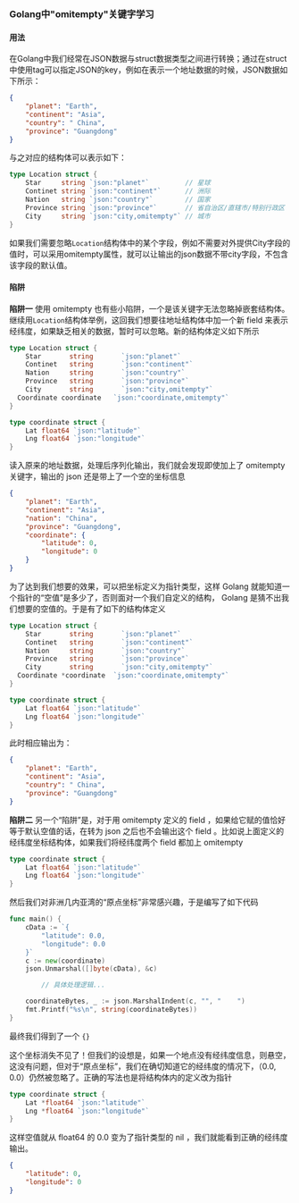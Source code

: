 ### Golang中"omitempty"关键字学习

#### 用法
在Golang中我们经常在JSON数据与struct数据类型之间进行转换；通过在struct中使用tag可以指定JSON的key，例如在表示一个地址数据的时候，JSON数据如下所示：
```json
{
    "planet": "Earth",
    "continent": "Asia",
    "country": " China",
    "province": "Guangdong"
}
```
与之对应的结构体可以表示如下：
```go
type Location struct {
	Star     string `json:"planet"`         // 星球
	Continet string `json:"continent"`      // 洲际
	Nation   string `json:"country"`        // 国家
	Province string `json:"province"`       // 省自治区/直辖市/特别行政区
	City     string `json:"city,omitempty"` // 城市
}
```

如果我们需要忽略`Location`结构体中的某个字段，例如不需要对外提供City字段的值时，可以采用omitempty属性，就可以让输出的json数据不带city字段，不包含该字段的默认值。

#### 陷阱
**陷阱一**
使用 omitempty 也有些小陷阱，一个是该关键字无法忽略掉嵌套结构体。继续用`Location`结构体举例，这回我们想要往地址结构体中加一个新 field 来表示经纬度，如果缺乏相关的数据，暂时可以忽略。新的结构体定义如下所示

```go
type Location struct {
	Star       string       `json:"planet"`
	Continet   string       `json:"continent"`
	Nation     string       `json:"country"`
	Province   string       `json:"province"`
	City       string       `json:"city,omitempty"`
  Coordinate coordinate   `json:"coordinate,omitempty"` 
}

type coordinate struct {
	Lat float64 `json:"latitude"`
	Lng float64 `json:"longitude"`
}
```

读入原来的地址数据，处理后序列化输出，我们就会发现即使加上了 omitempty 关键字，输出的 json 还是带上了一个空的坐标信息

```json
{
    "planet": "Earth",
    "continent": "Asia",
    "nation": "China",
    "province": "Guangdong",
    "coordinate": {
        "latitude": 0,
        "longitude": 0
    }
}
```
为了达到我们想要的效果，可以把坐标定义为指针类型，这样 Golang 就能知道一个指针的“空值”是多少了，否则面对一个我们自定义的结构， Golang 是猜不出我们想要的空值的。于是有了如下的结构体定义

```go
type Location struct {
	Star       string       `json:"planet"`
	Continet   string       `json:"continent"`
	Nation     string       `json:"country"`
	Province   string       `json:"province"`
	City       string       `json:"city,omitempty"`
  Coordinate *coordinate  `json:"coordinate,omitempty"` 
}

type coordinate struct {
	Lat float64 `json:"latitude"`
	Lng float64 `json:"longitude"`
}
```
此时相应输出为：
```json
{
    "planet": "Earth",
    "continent": "Asia",
    "country": " China",
    "province": "Guangdong"
}
```
**陷阱二**
另一个“陷阱”是，对于用 omitempty 定义的 field ，如果给它赋的值恰好等于默认空值的话，在转为 json 之后也不会输出这个 field 。比如说上面定义的经纬度坐标结构体，如果我们将经纬度两个 field 都加上 omitempty

```go
type coordinate struct {
	Lat float64 `json:"latitude"`
	Lng float64 `json:"longitude"`
}
```

然后我们对非洲几内亚湾的“原点坐标”非常感兴趣，于是编写了如下代码

```go
func main() {
	cData := `{
		"latitude": 0.0,
		"longitude": 0.0
	}`
	c := new(coordinate)
	json.Unmarshal([]byte(cData), &c)

        // 具体处理逻辑...

	coordinateBytes, _ := json.MarshalIndent(c, "", "    ")
	fmt.Printf("%s\n", string(coordinateBytes))
}
```
最终我们得到了一个 `{}`

这个坐标消失不见了！但我们的设想是，如果一个地点没有经纬度信息，则悬空，这没有问题，但对于“原点坐标”，我们在确切知道它的经纬度的情况下，（0.0, 0.0）仍然被忽略了。正确的写法也是将结构体内的定义改为指针

```go
type coordinate struct {
	Lat *float64 `json:"latitude"`
	Lng *float64 `json:"longitude"`
}
```
这样空值就从 float64 的 0.0 变为了指针类型的 nil ，我们就能看到正确的经纬度输出。

```json
{
    "latitude": 0,
    "longitude": 0
}
```
